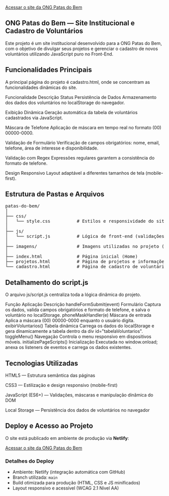 [Acessar o site da ONG Patas do Bem](https://patasdobem.netlify.app)
## ONG Patas do Bem — Site Institucional e Cadastro de Voluntários

Este projeto é um site institucional desenvolvido para a ONG Patas do Bem, com o objetivo de divulgar seus projetos e gerenciar o cadastro de novos voluntários utilizando JavaScript puro no Front-End.

## Funcionalidades Principais

A principal página do projeto é cadastro.html, onde se concentram as funcionalidades dinâmicas do site.

Funcionalidade	Descrição	Status
Persistência de Dados	Armazenamento dos dados dos voluntários no localStorage do navegador.

Exibição Dinâmica	Geração automática da tabela de voluntários cadastrados via JavaScript.	

Máscara de Telefone	Aplicação de máscara em tempo real no formato (00) 00000-0000.

Validação de Formulário	Verificação de campos obrigatórios: nome, email, telefone, área de interesse e disponibilidade.	

Validação com Regex	Expressões regulares garantem a consistência do formato de telefone.	

Design Responsivo	Layout adaptável a diferentes tamanhos de tela (mobile-first).	

## Estrutura de Pastas e Arquivos
<pre>
patas-do-bem/
│
├── css/
│   └── style.css          # Estilos e responsividade do site
│
├── js/
│   └── script.js          # Lógica de front-end (validações, localStorage, máscaras e tabela)
│
├── imagens/               # Imagens utilizadas no projeto (logo, banners)
│
├── index.html             # Página inicial (Home)
├── projetos.html          # Página de projetos e informações sobre doações
└── cadastro.html          # Página de cadastro de voluntários
</pre>



## Detalhamento do script.js

O arquivo js/script.js centraliza toda a lógica dinâmica do projeto.

Função	Aplicação	Descrição
handleFormSubmit(event)	Formulário	Captura os dados, valida campos obrigatórios e formato de telefone, e salva o voluntário no localStorage.
phoneMaskHandler(e)	Máscara de entrada	Aplica a máscara (00) 00000-0000 enquanto o usuário digita.
exibirVoluntarios()	Tabela dinâmica	Carrega os dados do localStorage e gera dinamicamente a tabela dentro da div id="tabelaVoluntarios".
toggleMenu()	Navegação	Controla o menu responsivo em dispositivos móveis.
initializePageScripts()	Inicialização	Executada no window.onload; anexa os listeners de eventos e carrega os dados existentes.

## Tecnologias Utilizadas

HTML5 — Estrutura semântica das páginas

CSS3 — Estilização e design responsivo (mobile-first)

JavaScript (ES6+) — Validações, máscaras e manipulação dinâmica do DOM

Local Storage — Persistência dos dados de voluntários no navegador

##  Deploy e Acesso ao Projeto

O site está publicado em ambiente de produção via **Netlify**:

 [Acessar o site da ONG Patas do Bem](https://patasdobem.netlify.app)

###  Detalhes do Deploy
- Ambiente: Netlify (integração automática com GitHub)
- Branch utilizada: `main`
- Build otimizada para produção (HTML, CSS e JS minificados)
- Layout responsivo e acessível (WCAG 2.1 Nível AA)
